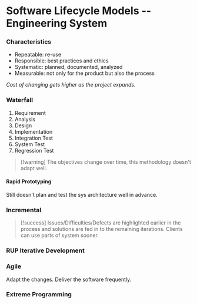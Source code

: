 # Software Lifecycle Models -- Engineering System

### Characteristics
- Repeatable: re-use
- Responsible: best practices and ethics
- Systematic: planned, documented, analyzed
- Measurable: not only for the product but also the process

*Cost of changing gets higher as the project expands.*

### Waterfall
1. Requirement
2. Analysis
3. Design
4. Implementation
5. Integration Test
6. System Test
7. Regression Test

>[!warning] The objectives change over time, this methodology doesn't adapt well.
#### Rapid Prototyping
Still doesn't plan and test the sys architecture well in advance.

### Incremental

>[!success] Issues/Difficulties/Defects are highlighted earlier in the process and solutions are fed in to the remaining iterations. Clients can use parts of system sooner. 


### RUP Iterative Development

### Agile

Adapt the changes. Deliver the software frequently.

### Extreme Programming

